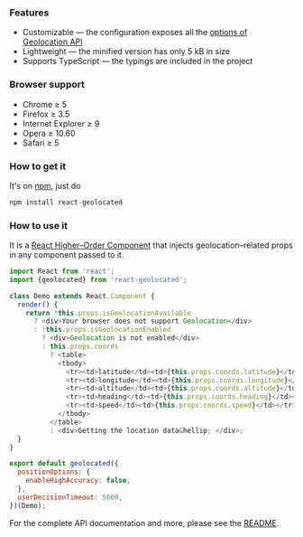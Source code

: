 ### Features
  * Customizable — the configuration exposes all the [options of Geolocation API](https://developer.mozilla.org/en-US/docs/Web/API/PositionOptions)
  * Lightweight — the minified version has only 5 kB in size
  * Supports TypeScript — the typings are included in the project

### Browser support
  * Chrome &ge; 5
  * Firefox &ge; 3.5
  * Internet Explorer &ge; 9
  * Opera &ge; 10.60
  * Safari &ge; 5

### How to get it
It's on [npm](https://www.npmjs.com/package/react-geolocated), just do
```js
npm install react-geolocated
```

### How to use it
It is a [React Higher–Order Component](https://facebook.github.io/react/docs/higher-order-components.html) that injects geolocation–related props in any component passed to it.

```js
import React from 'react';
import {geolocated} from 'react-geolocated';

class Demo extends React.Component {
  render() {
    return !this.props.isGeolocationAvailable
      ? <div>Your browser does not support Geolocation</div>
      : !this.props.isGeolocationEnabled
        ? <div>Geolocation is not enabled</div>
        : this.props.coords
          ? <table>
            <tbody>
              <tr><td>latitude</td><td>{this.props.coords.latitude}</td></tr>
              <tr><td>longitude</td><td>{this.props.coords.longitude}</td></tr>
              <tr><td>altitude</td><td>{this.props.coords.altitude}</td></tr>
              <tr><td>heading</td><td>{this.props.coords.heading}</td></tr>
              <tr><td>speed</td><td>{this.props.coords.speed}</td></tr>
            </tbody>
          </table>
          : <div>Getting the location data&hellip; </div>;
  }
}

export default geolocated({
  positionOptions: {
    enableHighAccuracy: false,
  },
  userDecisionTimeout: 5000,
})(Demo);
```
For the complete API documentation and more, please see the [README](https://github.com/no23reason/react-geolocated/blob/master/README.md).
